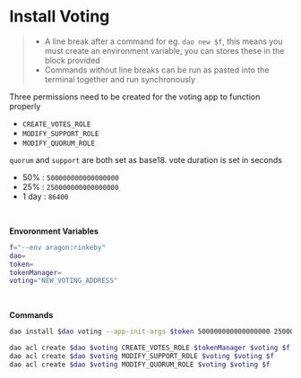 # Install Voting


> - A line break after a command for eg. `dao new $f`, this means you must create an environment variable, you can stores these in the block provided
> - Commands without line breaks can be run as pasted into the terminal together and run synchronously

Three permissions need to be created for the voting app to function properly

* `CREATE_VOTES_ROLE`
* `MODIFY_SUPPORT_ROLE`
* `MODIFY_QUORUM_ROLE`

`quorum` and `support` are both set as base18. vote duration is set in seconds
- 50%   : `500000000000000000`
- 25%   : `250000000000000000`
- 1 day : `86400`

<br>

**Envoronment Variables**

```bash
f="--env aragon:rinkeby"
dao=
token=
tokenManager=
voting="NEW_VOTING_ADDRESS"
```

<br>

**Commands**

```bash
dao install $dao voting --app-init-args $token 500000000000000000 250000000000000000 86400 $f

dao acl create $dao $voting CREATE_VOTES_ROLE $tokenManager $voting $f
dao acl create $dao $voting MODIFY_SUPPORT_ROLE $voting $voting $f
dao acl create $dao $voting MODIFY_QUORUM_ROLE $voting $voting $f
```